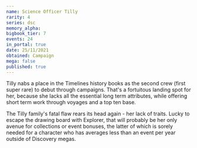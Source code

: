 ```yaml
---
name: Science Officer Tilly
rarity: 4
series: dsc
memory_alpha:
bigbook_tier: 7
events: 24
in_portal: true
date: 25/11/2021
obtained: Campaign
mega: false
published: true
---
```


Tilly nabs a place in the Timelines history books as the second crew (first super rare) to debut through campaigns. That's a fortuitous landing spot for her, because she lacks all the essential long term attributes, while offering short term work through voyages and a top ten base.

The Tilly family's fatal flaw rears its head again - her lack of traits. Lucky to escape the drawing board with Explorer, that will probably be her only avenue for collections or event bonuses, the latter of which is sorely needed for a character who has averages less than an event per year outside of Discovery megas.
